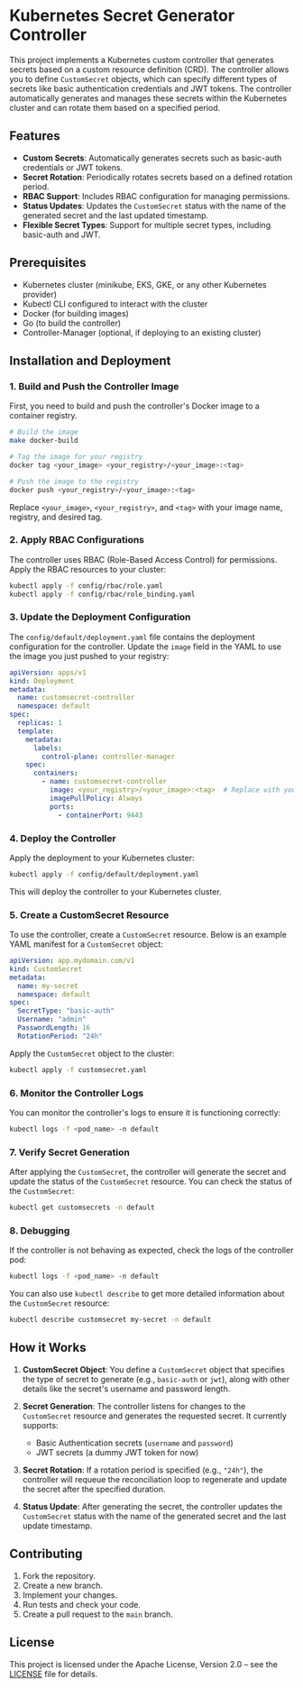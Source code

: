 
# Kubernetes Secret Generator Controller

This project implements a Kubernetes custom controller that generates secrets based on a custom resource definition (CRD). The controller allows you to define `CustomSecret` objects, which can specify different types of secrets like basic authentication credentials and JWT tokens. The controller automatically generates and manages these secrets within the Kubernetes cluster and can rotate them based on a specified period.

## Features
- **Custom Secrets**: Automatically generates secrets such as basic-auth credentials or JWT tokens.
- **Secret Rotation**: Periodically rotates secrets based on a defined rotation period.
- **RBAC Support**: Includes RBAC configuration for managing permissions.
- **Status Updates**: Updates the `CustomSecret` status with the name of the generated secret and the last updated timestamp.
- **Flexible Secret Types**: Support for multiple secret types, including basic-auth and JWT.

## Prerequisites
- Kubernetes cluster (minikube, EKS, GKE, or any other Kubernetes provider)
- Kubectl CLI configured to interact with the cluster
- Docker (for building images)
- Go (to build the controller)
- Controller-Manager (optional, if deploying to an existing cluster)

## Installation and Deployment

### 1. Build and Push the Controller Image

First, you need to build and push the controller's Docker image to a container registry.

```bash
# Build the image
make docker-build

# Tag the image for your registry
docker tag <your_image> <your_registry>/<your_image>:<tag>

# Push the image to the registry
docker push <your_registry>/<your_image>:<tag>
```

Replace `<your_image>`, `<your_registry>`, and `<tag>` with your image name, registry, and desired tag.

### 2. Apply RBAC Configurations

The controller uses RBAC (Role-Based Access Control) for permissions. Apply the RBAC resources to your cluster:

```bash
kubectl apply -f config/rbac/role.yaml
kubectl apply -f config/rbac/role_binding.yaml
```

### 3. Update the Deployment Configuration

The `config/default/deployment.yaml` file contains the deployment configuration for the controller. Update the `image` field in the YAML to use the image you just pushed to your registry:

```yaml
apiVersion: apps/v1
kind: Deployment
metadata:
  name: customsecret-controller
  namespace: default
spec:
  replicas: 1
  template:
    metadata:
      labels:
        control-plane: controller-manager
    spec:
      containers:
        - name: customsecret-controller
          image: <your_registry>/<your_image>:<tag>  # Replace with your image URL
          imagePullPolicy: Always
          ports:
            - containerPort: 9443
```

### 4. Deploy the Controller

Apply the deployment to your Kubernetes cluster:

```bash
kubectl apply -f config/default/deployment.yaml
```

This will deploy the controller to your Kubernetes cluster.

### 5. Create a CustomSecret Resource

To use the controller, create a `CustomSecret` resource. Below is an example YAML manifest for a `CustomSecret` object:

```yaml
apiVersion: app.mydomain.com/v1
kind: CustomSecret
metadata:
  name: my-secret
  namespace: default
spec:
  SecretType: "basic-auth"
  Username: "admin"
  PasswordLength: 16
  RotationPeriod: "24h"
```

Apply the `CustomSecret` object to the cluster:

```bash
kubectl apply -f customsecret.yaml
```

### 6. Monitor the Controller Logs

You can monitor the controller's logs to ensure it is functioning correctly:

```bash
kubectl logs -f <pod_name> -n default
```

### 7. Verify Secret Generation

After applying the `CustomSecret`, the controller will generate the secret and update the status of the `CustomSecret` resource. You can check the status of the `CustomSecret`:

```bash
kubectl get customsecrets -n default
```

### 8. Debugging

If the controller is not behaving as expected, check the logs of the controller pod:

```bash
kubectl logs -f <pod_name> -n default
```

You can also use `kubectl describe` to get more detailed information about the `CustomSecret` resource:

```bash
kubectl describe customsecret my-secret -n default
```

## How it Works

1. **CustomSecret Object**: You define a `CustomSecret` object that specifies the type of secret to generate (e.g., `basic-auth` or `jwt`), along with other details like the secret's username and password length.
   
2. **Secret Generation**: The controller listens for changes to the `CustomSecret` resource and generates the requested secret. It currently supports:
   - Basic Authentication secrets (`username` and `password`)
   - JWT secrets (a dummy JWT token for now)
   
3. **Secret Rotation**: If a rotation period is specified (e.g., `"24h"`), the controller will requeue the reconciliation loop to regenerate and update the secret after the specified duration.

4. **Status Update**: After generating the secret, the controller updates the `CustomSecret` status with the name of the generated secret and the last update timestamp.

## Contributing

1. Fork the repository.
2. Create a new branch.
3. Implement your changes.
4. Run tests and check your code.
5. Create a pull request to the `main` branch.

## License

This project is licensed under the Apache License, Version 2.0 – see the [LICENSE](LICENSE) file for details.
